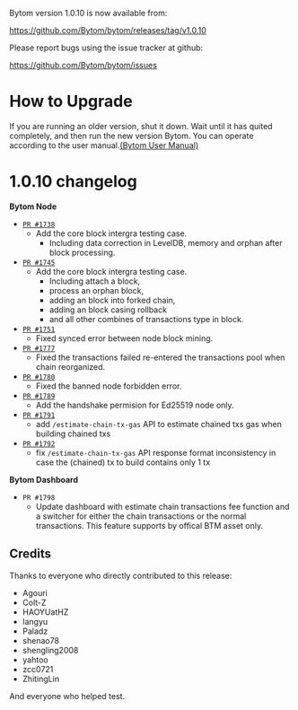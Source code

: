 Bytom version 1.0.10 is now available from:

  https://github.com/Bytom/bytom/releases/tag/v1.0.10


Please report bugs using the issue tracker at github:

  https://github.com/Bytom/bytom/issues

How to Upgrade
===============

If you are running an older version, shut it down. Wait until it has quited completely, and then run the new version Bytom.
You can operate according to the user manual.[(Bytom User Manual)](https://bytom.io/wp-content/themes/freddo/images/wallet/BytomUsermanualV1.0_en.pdf)


1.0.10 changelog
================
__Bytom Node__

+ [`PR #1738`](https://github.com/Bytom/bytom/pull/1738)
    - Add the core block intergra testing case. 
        - Including data correction in LevelDB, memory and orphan after block processing.
+ [`PR #1745`](https://github.com/Bytom/bytom/pull/1745) 
    - Add the core block intergra testing case. 
        - Including attach a block, 
        - process an orphan block, 
        - adding an block into forked chain,
        - adding an block casing rollback
        - and all other combines of transactions type in block.
+ [`PR #1751`](https://github.com/Bytom/bytom/pull/1751)
    - Fixed synced error between node block mining. 
+ [`PR #1777`](https://github.com/Bytom/bytom/pull/1777)
    - Fixed the transactions failed re-entered the transactions pool when chain reorganized.
+ [`PR #1780`](https://github.com/Bytom/bytom/pull/1780) 
    - Fixed the banned node forbidden error.
+ [`PR #1789`](https://github.com/Bytom/bytom/pull/1789)
    - Add the handshake permision for Ed25519 node only.
+ [`PR #1791`](https://github.com/Bytom/bytom/pull/1791)
    - add `/estimate-chain-tx-gas` API to estimate chained txs gas when building chained txs 
+ [`PR #1792`](https://github.com/Bytom/bytom/pull/1792) 
    - fix `/estimate-chain-tx-gas` API response format inconsistency in case the (chained) tx to build contains only 1 tx

__Bytom Dashboard__

+ `PR #1798`
    - Update dashboard with estimate chain transactions fee function and a switcher for either the chain transactions or the normal transactions. This feature supports by offical BTM asset only.

Credits
--------

Thanks to everyone who directly contributed to this release:

- Agouri
- Colt-Z
- HAOYUatHZ
- langyu
- Paladz
- shenao78
- shengling2008
- yahtoo
- zcc0721
- ZhitingLin

And everyone who helped test.
